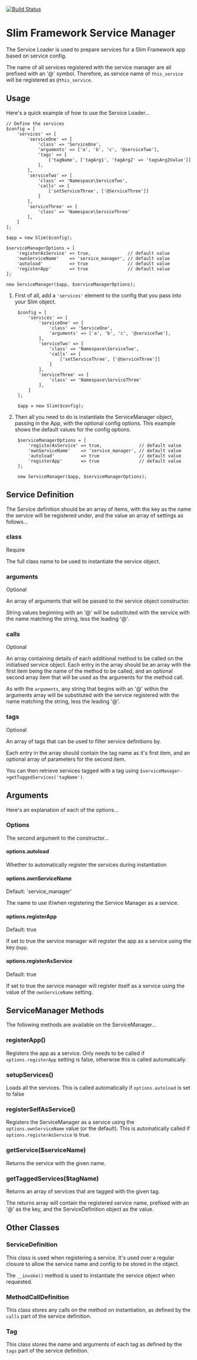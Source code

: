 [![Build Status](https://travis-ci.org/cubicmushroom/slim-service-manager.svg?branch=master)](https://travis-ci.org/cubicmushroom/slim-service-manager)

Slim Framework Service Manager
==============================

The Service Loader is used to prepare services for a Slim Framework app based on service config.

The name of all services registered with the service manager are all prefixed with an '@' symbol.  Therefore, as service 
name of `this_service` will be registered as `@this_service`.


Usage
-----

Here's a quick example of how to use the Service Loader...

    // Define the services 
    $config = [
        'services' => [
            'serviceOne' => [
                'class' => 'ServiceOne',
                'arguments' => ['a', 'b', 'c', '@serviceTwo'],
                'tags' => [
                    ['tagName', ['tagArg1', 'tagArg2' => 'tagsArg2Value']]
                ],
            ],
            'serviceTwo' => [
                'class' => 'Namespace\ServiceTwo',
                'calls' => [
                    ['setServiceThree', ['@ServiceThree']]
                ]
            ],
            'serviceThree' => [
                'class' => 'Namespace\ServiceThree'
            ],
        ]
    ];

    $app = new Slim($config);
    
    $serviceManagerOptions = [
        'registerAsService' => true,              // default value
        'ownServiceName'    => 'service_manager', // default value
        'autoload'          => true               // default value
        'registerApp'       => true               // default value
    ];
    
    new ServiceManager($app, $serviceManagerOptions);


1. First of all, add a `'services'` element to the config that you pass into your Slim object.

        $config = [
            'services' => [
                'serviceOne' => [
                    'class' => 'ServiceOne',
                    'arguments' => ['a', 'b', 'c', '@serviceTwo'],
                ],
                'serviceTwo' => [
                    'class' => 'Namespace\ServiceTwo',
                    'calls' => [
                        ['setServiceThree', ['@ServiceThree']]
                    ]
                ],
                'serviceThree' => [
                    'class' => 'Namespace\ServiceThree'
                ],
            ]
        ];
    
        $app = new Slim($config);

2. Then all you need to do is instantiate the ServiceManager object, passing in the App, with the optional config 
   options.  This example shows the default values for the config options. 
    
        $serviceManagerOptions = [
            'registerAsService' => true,              // default value
            'ownServiceName'    => 'service_manager', // default value
            'autoload'          => true               // default value
            'registerApp'       => true               // default value
        ];
        
        new ServiceManager($app, $serviceManagerOptions);


Service Definition
------------------

The Service definition should be an array of items, with the key as the name the service will be registered under, and 
the value an array of settings as follows...

### class

Require

The full class name to be used to instantiate the service object.


### arguments

Optional

An array of arguments that will be passed to the service object constructor.

String values beginning with an '@' will be substituted with the service with the name matching the string, less the 
leading '@'.


### calls

Optional

An array containing details of each additional method to be called on the initialised service object.  Each entry in the 
array should be an array with the first item being the name of the method to be called, and an optional second array 
item that will be used as the arguments for the method call.

As with the `arguments`, any string that begins with an '@' within the arguments array will be substituted with the 
service registered with the name matching the string, less the leading '@'.


### tags

Optional

An array of tags that can be used to filter service definitions by.

Each entry in the array should contain the tag name as it's first item, and an optional array of parameters for the 
second item.

You can then retrieve services tagged with a tag using `$serviceManager->getTaggedServices('tagName')`.


Arguments
---------

Here's an explanation of each of the options...

### Options

The second argument to the constructor...


#### options.autoload

Whether to automatically register the services during instantiation


#### options.ownServiceName

Default: 'service_manager'

The name to use if/when registering the Service Manager as a service.



#### options.registerApp
Default: true

If set to true the service manager will register the app as a service using the key `@app`.


#### options.registerAsService

Default: true

If set to true the service manager will register itself as a service using the value of the `ownServiceName` setting.


ServiceManager Methods
----------------------

The following methods are available on the ServiceManager...

### registerApp()

Registers the app as a service.  Only needs to be called if `options.registerApp` setting is false, otherwise this is 
called automatically.

### setupServices()

Loads all the services.  This is called automatically if `options.autoload` is set to false


### registerSelfAsService()

Registers the ServiceManager as a service using the `options.ownServiceName` value (or the default).  This is 
automatically called if `options.registerAsService` is true.
 
 
### getService($serviceName)

Returns the service with the given name.


### getTaggedServices($tagName)

Returns an array of services that are tagged with the given tag.

The returns array will contain the registered service name, prefixed with an '@' as the key, and the ServiceDefinition 
object as the value.


Other Classes
-------------

### ServiceDefinition

This class is used when registering a service.  It's used over a regular closure to allow the service name and config to
be stored in the object.
 
The `__invoke()` method is used to instantiate the service object when requested.


### MethodCallDefinition

This class stores any calls on the method on instantiation, as defined by the `calls` part of the service definition.


### Tag

This class stores the name and arguments of each tag as defined by the `tags` part of the service definition. 